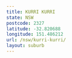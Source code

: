 ```yaml
---
title: KURRI KURRI
state: NSW
postcode: 2327
latitude: -32.820688
longitude: 151.486212
url: /nsw/kurri-kurri/
layout: suburb
---
```

